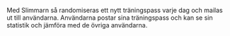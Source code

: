 Med Slimmarn så randomiseras ett nytt träningspass varje dag och mailas ut till användarna. Användarna postar sina träningspass och kan se sin statistik och jämföra med de övriga användarna.
